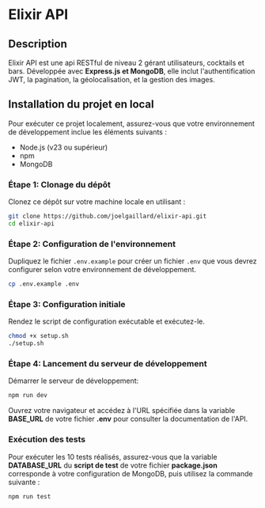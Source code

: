 # Elixir API

## Description
Elixir API est une api RESTful de niveau 2 gérant utilisateurs, cocktails et bars. Développée avec **Express.js et MongoDB**, elle inclut l'authentification JWT, la pagination, la géolocalisation, et la gestion des images.

## Installation du projet en local
Pour exécuter ce projet localement, assurez-vous que votre environnement de développement inclue les éléments suivants :
- Node.js (v23 ou supérieur)
- npm
- MongoDB

### Étape 1: Clonage du dépôt
Clonez ce dépôt sur votre machine locale en utilisant :

```bash
git clone https://github.com/joelgaillard/elixir-api.git
cd elixir-api
```

### Étape 2: Configuration de l'environnement
Dupliquez le fichier `.env.example` pour créer un fichier `.env` que vous devrez configurer selon votre environnement de développement.

```bash
cp .env.example .env
```

### Étape 3: Configuration initiale
Rendez le script de configuration exécutable et exécutez-le.

```bash
chmod +x setup.sh
./setup.sh
```

### Étape 4: Lancement du serveur de développement
Démarrer le serveur de développement: 

```bash
npm run dev
```

Ouvrez votre navigateur et accédez à l'URL spécifiée dans la variable **BASE_URL** de votre fichier **.env** pour consulter la documentation de l'API.

### Exécution des tests
Pour exécuter les 10 tests réalisés, assurez-vous que la variable **DATABASE_URL** du **script de test** de votre fichier **package.json** corresponde à votre configuration de MongoDB, puis utilisez la commande suivante :
```bash
npm run test
```








